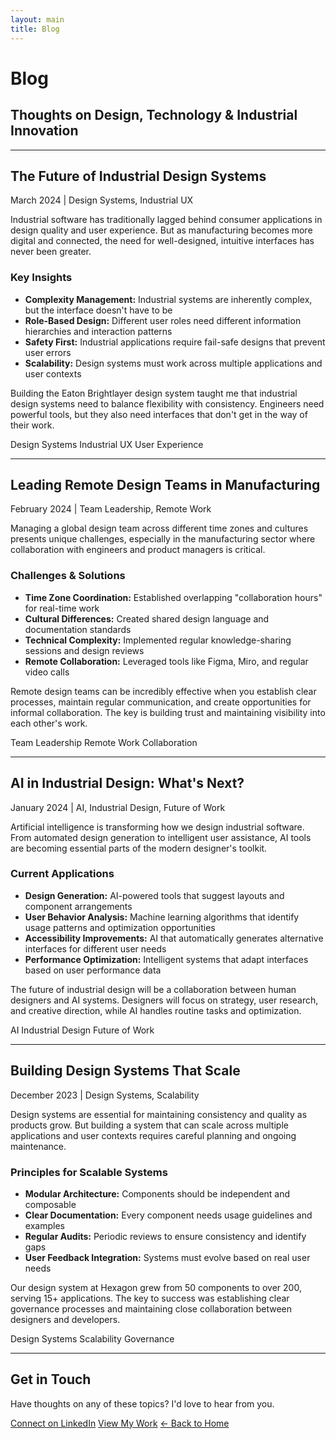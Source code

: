 ```yaml
---
layout: main
title: Blog
---
```


# Blog

## Thoughts on Design, Technology & Industrial Innovation

---

<div class="blog-post">
  <h2>The Future of Industrial Design Systems</h2>
  <div class="post-meta">March 2024 | Design Systems, Industrial UX</div>
  
  <p>Industrial software has traditionally lagged behind consumer applications in design quality and user experience. But as manufacturing becomes more digital and connected, the need for well-designed, intuitive interfaces has never been greater.</p>

  <h3>Key Insights</h3>
  <ul>
    <li><strong>Complexity Management:</strong> Industrial systems are inherently complex, but the interface doesn't have to be</li>
    <li><strong>Role-Based Design:</strong> Different user roles need different information hierarchies and interaction patterns</li>
    <li><strong>Safety First:</strong> Industrial applications require fail-safe designs that prevent user errors</li>
    <li><strong>Scalability:</strong> Design systems must work across multiple applications and user contexts</li>
  </ul>

  <p>Building the Eaton Brightlayer design system taught me that industrial design systems need to balance flexibility with consistency. Engineers need powerful tools, but they also need interfaces that don't get in the way of their work.</p>

  <div class="post-tags">
    <span>Design Systems</span>
    <span>Industrial UX</span>
    <span>User Experience</span>
  </div>
</div>

---

<div class="blog-post">
  <h2>Leading Remote Design Teams in Manufacturing</h2>
  <div class="post-meta">February 2024 | Team Leadership, Remote Work</div>
  
  <p>Managing a global design team across different time zones and cultures presents unique challenges, especially in the manufacturing sector where collaboration with engineers and product managers is critical.</p>

  <h3>Challenges & Solutions</h3>
  <ul>
    <li><strong>Time Zone Coordination:</strong> Established overlapping "collaboration hours" for real-time work</li>
    <li><strong>Cultural Differences:</strong> Created shared design language and documentation standards</li>
    <li><strong>Technical Complexity:</strong> Implemented regular knowledge-sharing sessions and design reviews</li>
    <li><strong>Remote Collaboration:</strong> Leveraged tools like Figma, Miro, and regular video calls</li>
  </ul>

  <p>Remote design teams can be incredibly effective when you establish clear processes, maintain regular communication, and create opportunities for informal collaboration. The key is building trust and maintaining visibility into each other's work.</p>

  <div class="post-tags">
    <span>Team Leadership</span>
    <span>Remote Work</span>
    <span>Collaboration</span>
  </div>
</div>

---

<div class="blog-post">
  <h2>AI in Industrial Design: What's Next?</h2>
  <div class="post-meta">January 2024 | AI, Industrial Design, Future of Work</div>
  
  <p>Artificial intelligence is transforming how we design industrial software. From automated design generation to intelligent user assistance, AI tools are becoming essential parts of the modern designer's toolkit.</p>

  <h3>Current Applications</h3>
  <ul>
    <li><strong>Design Generation:</strong> AI-powered tools that suggest layouts and component arrangements</li>
    <li><strong>User Behavior Analysis:</strong> Machine learning algorithms that identify usage patterns and optimization opportunities</li>
    <li><strong>Accessibility Improvements:</strong> AI that automatically generates alternative interfaces for different user needs</li>
    <li><strong>Performance Optimization:</strong> Intelligent systems that adapt interfaces based on user performance data</li>
  </ul>

  <p>The future of industrial design will be a collaboration between human designers and AI systems. Designers will focus on strategy, user research, and creative direction, while AI handles routine tasks and optimization.</p>

  <div class="post-tags">
    <span>AI</span>
    <span>Industrial Design</span>
    <span>Future of Work</span>
  </div>
</div>

---

<div class="blog-post">
  <h2>Building Design Systems That Scale</h2>
  <div class="post-meta">December 2023 | Design Systems, Scalability</div>
  
  <p>Design systems are essential for maintaining consistency and quality as products grow. But building a system that can scale across multiple applications and user contexts requires careful planning and ongoing maintenance.</p>

  <h3>Principles for Scalable Systems</h3>
  <ul>
    <li><strong>Modular Architecture:</strong> Components should be independent and composable</li>
    <li><strong>Clear Documentation:</strong> Every component needs usage guidelines and examples</li>
    <li><strong>Regular Audits:</strong> Periodic reviews to ensure consistency and identify gaps</li>
    <li><strong>User Feedback Integration:</strong> Systems must evolve based on real user needs</li>
  </ul>

  <p>Our design system at Hexagon grew from 50 components to over 200, serving 15+ applications. The key to success was establishing clear governance processes and maintaining close collaboration between designers and developers.</p>

  <div class="post-tags">
    <span>Design Systems</span>
    <span>Scalability</span>
    <span>Governance</span>
  </div>
</div>

---

<div class="get-in-touch">
  <h2>Get in Touch</h2>
  <p>Have thoughts on any of these topics? I'd love to hear from you.</p>
  <div class="cta-links">
    <a href="https://linkedin.com/in/iantodhunter">Connect on LinkedIn</a>
    <a href="/work">View My Work</a>
    <a href="/">← Back to Home</a>
  </div>
</div> 